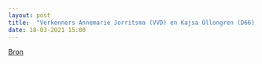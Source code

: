 ```yaml
---
layout: post
title:  "Verkenners Annemarie Jorritsma (VVD) en Kajsa Ollongren (D66) aangesteld"
date: 18-03-2021 15:00
---
```


[Bron](https://nos.nl/artikel/2373156-jorritsma-vvd-en-ollongren-d66-aangesteld-als-verkenners-voor-de-zomer-nieuw-kabinet.html)

